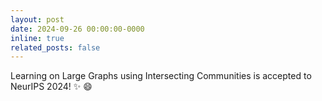 ```yaml
---
layout: post
date: 2024-09-26 00:00:00-0000
inline: true
related_posts: false
---
```


Learning on Large Graphs using Intersecting Communities is accepted to NeurIPS 2024! :sparkles: :smile: